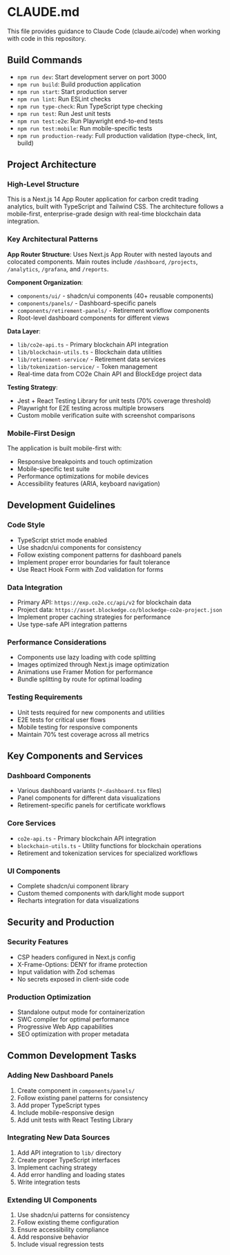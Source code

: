 # CLAUDE.md

This file provides guidance to Claude Code (claude.ai/code) when working with code in this repository.

## Build Commands

- `npm run dev`: Start development server on port 3000
- `npm run build`: Build production application
- `npm run start`: Start production server
- `npm run lint`: Run ESLint checks
- `npm run type-check`: Run TypeScript type checking
- `npm run test`: Run Jest unit tests
- `npm run test:e2e`: Run Playwright end-to-end tests
- `npm run test:mobile`: Run mobile-specific tests
- `npm run production-ready`: Full production validation (type-check, lint, build)

## Project Architecture

### High-Level Structure

This is a Next.js 14 App Router application for carbon credit trading analytics, built with TypeScript and Tailwind CSS. The architecture follows a mobile-first, enterprise-grade design with real-time blockchain data integration.

### Key Architectural Patterns

**App Router Structure**: Uses Next.js App Router with nested layouts and colocated components. Main routes include `/dashboard`, `/projects`, `/analytics`, `/grafana`, and `/reports`.

**Component Organization**: 
- `components/ui/` - shadcn/ui components (40+ reusable components)
- `components/panels/` - Dashboard-specific panels
- `components/retirement-panels/` - Retirement workflow components
- Root-level dashboard components for different views

**Data Layer**: 
- `lib/co2e-api.ts` - Primary blockchain API integration
- `lib/blockchain-utils.ts` - Blockchain data utilities
- `lib/retirement-service/` - Retirement data services
- `lib/tokenization-service/` - Token management
- Real-time data from CO2e Chain API and BlockEdge project data

**Testing Strategy**: 
- Jest + React Testing Library for unit tests (70% coverage threshold)
- Playwright for E2E testing across multiple browsers
- Custom mobile verification suite with screenshot comparisons

### Mobile-First Design

The application is built mobile-first with:
- Responsive breakpoints and touch optimization
- Mobile-specific test suite
- Performance optimizations for mobile devices
- Accessibility features (ARIA, keyboard navigation)

## Development Guidelines

### Code Style
- TypeScript strict mode enabled
- Use shadcn/ui components for consistency
- Follow existing component patterns for dashboard panels
- Implement proper error boundaries for fault tolerance
- Use React Hook Form with Zod validation for forms

### Data Integration
- Primary API: `https://exp.co2e.cc/api/v2` for blockchain data
- Project data: `https://asset.blockedge.co/blockedge-co2e-project.json`
- Implement proper caching strategies for performance
- Use type-safe API integration patterns

### Performance Considerations
- Components use lazy loading with code splitting
- Images optimized through Next.js image optimization
- Animations use Framer Motion for performance
- Bundle splitting by route for optimal loading

### Testing Requirements
- Unit tests required for new components and utilities
- E2E tests for critical user flows
- Mobile testing for responsive components
- Maintain 70% test coverage across all metrics

## Key Components and Services

### Dashboard Components
- Various dashboard variants (`*-dashboard.tsx` files)
- Panel components for different data visualizations
- Retirement-specific panels for certificate workflows

### Core Services
- `co2e-api.ts` - Primary blockchain API integration
- `blockchain-utils.ts` - Utility functions for blockchain operations
- Retirement and tokenization services for specialized workflows

### UI Components
- Complete shadcn/ui component library
- Custom themed components with dark/light mode support
- Recharts integration for data visualizations

## Security and Production

### Security Features
- CSP headers configured in Next.js config
- X-Frame-Options: DENY for iframe protection
- Input validation with Zod schemas
- No secrets exposed in client-side code

### Production Optimization
- Standalone output mode for containerization
- SWC compiler for optimal performance
- Progressive Web App capabilities
- SEO optimization with proper metadata

## Common Development Tasks

### Adding New Dashboard Panels
1. Create component in `components/panels/`
2. Follow existing panel patterns for consistency
3. Add proper TypeScript types
4. Include mobile-responsive design
5. Add unit tests with React Testing Library

### Integrating New Data Sources
1. Add API integration to `lib/` directory
2. Create proper TypeScript interfaces
3. Implement caching strategy
4. Add error handling and loading states
5. Write integration tests

### Extending UI Components
1. Use shadcn/ui patterns for consistency
2. Follow existing theme configuration
3. Ensure accessibility compliance
4. Add responsive behavior
5. Include visual regression tests